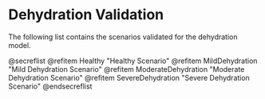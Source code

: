 # Dehydration Validation

The following list contains the scenarios validated for the dehydration model.

@secreflist
  @refitem Healthy "Healthy Scenario"
  @refitem MildDehydration "Mild Dehydration Scenario"
  @refitem ModerateDehydration "Moderate Dehydration Scenario"
  @refitem SevereDehydration "Severe Dehydration Scenario"
@endsecreflist
